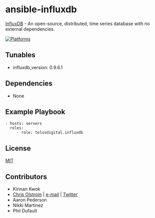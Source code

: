 # ansible-influxdb

[InfluxDB](http://influxdb.com/) - An open-source, distributed, time series database with no external dependencies.

[![Platforms](http://img.shields.io/badge/platforms-ubuntu-lightgrey.svg?style=flat)](#)

Tunables
--------
* influxdb_version: 0.9.6.1

Dependencies
------------
* None

Example Playbook
----------------
    - hosts: servers
      roles:
         - role: telusdigital.influxdb

License
-------
[MIT](https://tldrlegal.com/license/mit-license)

Contributors
------------
* Kinnan Kwok
* [Chris Olstrom](https://colstrom.github.io/) | [e-mail](mailto:chris@olstrom.com) | [Twitter](https://twitter.com/ChrisOlstrom)
* Aaron Pederson
* Nikki Martinez
* Phil Dufault
